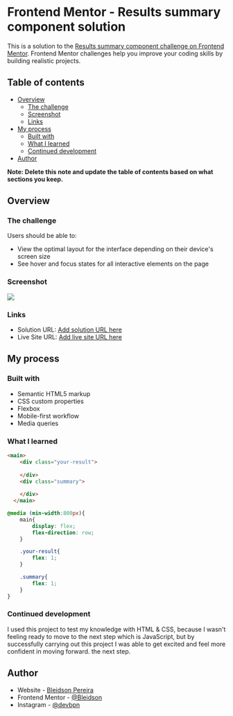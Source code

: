 # Frontend Mentor - Results summary component solution

This is a solution to the [Results summary component challenge on Frontend Mentor](https://www.frontendmentor.io/challenges/results-summary-component-CE_K6s0maV). Frontend Mentor challenges help you improve your coding skills by building realistic projects. 

## Table of contents

- [Overview](#overview)
  - [The challenge](#the-challenge)
  - [Screenshot](#screenshot)
  - [Links](#links)
- [My process](#my-process)
  - [Built with](#built-with)
  - [What I learned](#what-i-learned)
  - [Continued development](#continued-development)
- [Author](#author)


**Note: Delete this note and update the table of contents based on what sections you keep.**

## Overview

### The challenge

Users should be able to:

- View the optimal layout for the interface depending on their device's screen size
- See hover and focus states for all interactive elements on the page

### Screenshot

![](./assets/images/descktop-design.jpg)



### Links

- Solution URL: [Add solution URL here](https://www.frontendmentor.io/solutions/responsive-page-using-media-queries-and-flexbox-css-8hBHg1c05F)
- Live Site URL: [Add live site URL here](https://bleidson.github.io/result-summary)

## My process

### Built with

- Semantic HTML5 markup
- CSS custom properties
- Flexbox
- Mobile-first workflow
- Media queries

### What I learned

```html
<main>
    <div class="your-result">
      
    </div>
    <div class="summary">
      
    </div>
  </main>
```
```css
@media (min-width:800px){
    main{
        display: flex;
        flex-direction: row;
    }

    .your-result{
        flex: 1;
    }

    .summary{
        flex: 1;
    }
}
```

### Continued development

I used this project to test my knowledge with HTML & CSS, because I wasn't feeling ready to move to the next step which is JavaScript, but by successfully carrying out this project I was able to get excited and feel more confident in moving forward. the next step.


## Author

- Website - [Bleidson Pereira](https://bleidson.github.io)
- Frontend Mentor - [@Bleidson](https://www.frontendmentor.io/profile/Bleidson)
- Instagram - [@devbpn](https://www.instagram.com/devbpn)
